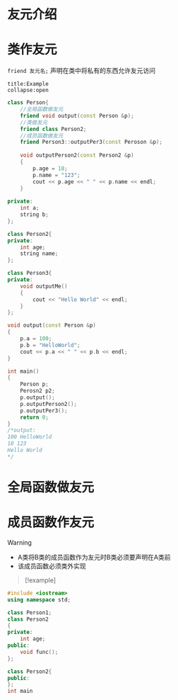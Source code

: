 # 友元介绍

# 类作友元
`friend 友元名;` 声明在类中将私有的东西允许友元访问
```ad-example
title:Example
collapse:open
```
```cpp
class Person{
    //全局函数做友元
    friend void output(const Person &p);
    //类做友元
    friend class Person2;
    //成员函数做友元
    friend Person3::outputPer3(const Peroson &p);
    
    void outputPerson2(const Person2 &p)
    {
        p.age = 18;
        p.name = "123";
        cout << p.age << " " << p.name << endl;
    }
    
private:
    int a;
    string b;
};

class Person2{
private:
    int age;
    string name;
};

class Person3{
private:
    void outputMe()
    {
        cout << "Hello World" << endl;
    }
};

void output(const Person &p)
{
    p.a = 100;
    p.b = "HelloWorld";
    cout << p.a << " " << p.b << endl;
}

int main()
{
    Person p;
    Perosn2 p2;
    p.output();
    p.outputPerson2();
    p.outputPer3();
    return 0;
}
/*output:
100 HelloWorld
18 123
Hello World
*/
```

# 全局函数做友元

# 成员函数作友元
> [!warning] 
> - A类将B类的成员函数作为友元时B类必须要声明在A类前
> - 该成员函数必须类外实现

> [!example] 
```cpp
#include <iostream>
using namespace std;

class Person1;
class Person2
{
private:
    int age;
public:
    void func();
};

class Person2{
public:
};
int main
```
